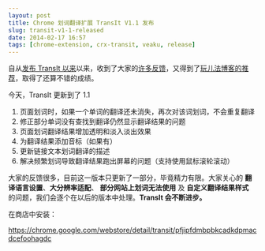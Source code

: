 ```yaml
---
layout: post
title: Chrome 划词翻译扩展 TransIt V1.1 发布
slug: transit-v1-1-released
date: 2014-02-17 16:57
tags: [chrome-extension, crx-transit, veaku, release]
---
```


自从[发布 TransIt 以来][1]以来，收到了大家的[许多反馈][2]，又得到了[玩儿法博客的推荐][3]，取得了还算不错的成绩。

今天，TransIt 更新到了 1.1

 1. 页面划词时，如果一个单词的翻译还未消失，再次对该词划词，不会重复翻译
 1. 修正部分单词没有查找到翻译仍然显示翻译结果的问题
 1. 页面划词翻译结果增加透明和淡入淡出效果
 1. 为翻译结果添加音标（如果有）
 1. 更新链接文本划词翻译的描述
 1. 解决频繁划词导致翻译结果跑出屏幕的问题（支持使用鼠标滚轮滚动）

大家的反馈很多，目前这一版本只更新了一部分，毕竟精力有限。大家关心的 **翻译语言设置**、**大分辨率适配**、
**部分网站上划词无法使用** 及 **自定义翻译结果样式** 的问题，我们会逐个在以后的版本中处理。**TransIt 会不断进步。**

在商店中安装：

<https://chrome.google.com/webstore/detail/transit/pfjipfdmbpbkcadkdpmacdcefoohagdc>

[1]: http://www.g2w.me/2013/12/transit-v1-released/
[2]: http://www.v2ex.com/t/95029
[3]: http://www.waerfa.com/biscuit-transit-bettertranslate
